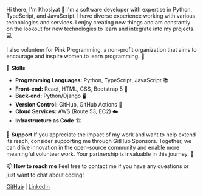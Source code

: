 Hi there, I'm Khosiyat 👋
I'm a software developer with expertise in Python, TypeScript, and JavaScript. I have diverse experience working with various technologies and services. I enjoy creating new things and am constantly on the lookout for new technologies to learn and integrate into my projects. 💻

I also volunteer for Pink Programming, a non-profit organization that aims to encourage and inspire women to learn programming. 🌸

🚀 **Skills**
- **Programming Languages:** Python, TypeScript, JavaScript 📚
- **Front-end:** React, HTML, CSS, Bootstrap 5 🎨
- **Back-end:** Python/Django 🖥️
- **Version Control:** GitHub, GitHub Actions 🔄
- **Cloud Services:** AWS (Route 53, EC2) ☁️
- **Infrastructure as Code** 🏗️

💖 **Support**
If you appreciate the impact of my work and want to help extend its reach, consider supporting me through GitHub Sponsors. Together, we can drive innovation in the open-source community and enable more meaningful volunteer work. Your partnership is invaluable in this journey. 🌟

📫 **How to reach me**
Feel free to contact me if you have any questions or just want to chat about coding!

[GitHub](https://github.com/Khosiyat) | [LinkedIn](https://www.linkedin.com/in/khosiyat-sabir-ova-01603377/)
